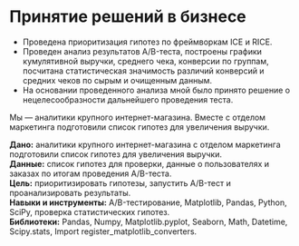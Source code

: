 # Принятие решений в бизнесе

- Проведена приоритизация гипотез по фреймворкам ICE и RICE.
- Проведен анализ результатов A/B-теста, построены графики кумулятивной выручки, среднего чека, конверсии по группам, посчитана статистическая значимость различий конверсий и средних чеков по сырым и очищенным данным.
- На основании проведенного анализа мной было принято решение о нецелесообразности дальнейшего проведения теста.

Мы — аналитики крупного интернет-магазина. Вместе с отделом маркетинга подготовили список гипотез для увеличения выручки.

**Дано:** аналитики крупного интернет-магазина с отделом маркетинга подготовили список гипотез для увеличения выручки.\
**Данные:** список гипотез для проверки, данные о пользователях и заказах по итогам проведения A/B-теста.\
**Цель:** приоритизировать гипотезы, запустить A/B-тест и проанализировать результаты.\
**Навыки и инструменты:** A/B-тестирование, Matplotlib, Pandas, Python, SciPy, проверка статистических гипотез.\
**Библиотеки:** Pandas, Numpy, Matplotlib.pyplot, Seaborn, Math, Datetime, Scipy.stats, Import register_matplotlib_converters.

